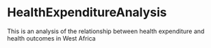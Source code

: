 # HealthExpenditureAnalysis
This is an analysis of the relationship between health expenditure and health outcomes in West Africa
